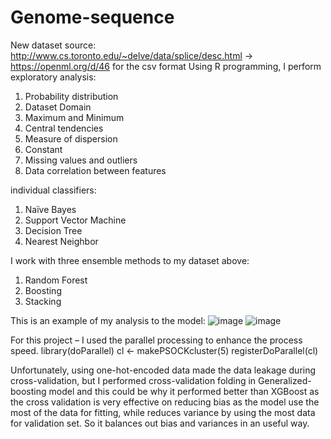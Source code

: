 # Genome-sequence


New dataset source: http://www.cs.toronto.edu/~delve/data/splice/desc.html -> https://openml.org/d/46 for the
csv format
Using R programming, I perform exploratory analysis:
1. Probability distribution
2. Dataset Domain
3. Maximum and Minimum
4. Central tendencies
5. Measure of dispersion
6. Constant
7. Missing values and outliers
8. Data correlation between features


individual classifiers:
1. Naïve Bayes
2. Support Vector Machine
3. Decision Tree
4. Nearest Neighbor


I work with three ensemble methods to my dataset above:
1. Random Forest
2. Boosting
3. Stacking

This is an example of my analysis to the model: 
![image](https://user-images.githubusercontent.com/71423299/157905025-f3f8272a-98e9-4e62-b518-4815453e3ed4.png)
![image](https://user-images.githubusercontent.com/71423299/157905096-9a660228-3134-454f-b611-af2318402c59.png)



For this project – I used the parallel processing to enhance the process speed.
library(doParallel)
cl <- makePSOCKcluster(5)
registerDoParallel(cl)

Unfortunately, using one-hot-encoded data made the data leakage during cross-validation, but I
performed cross-validation folding in Generalized-boosting model and this could be why it performed
better than XGBoost as the cross validation is very effective on reducing bias as the model use the most
of the data for fitting, while reduces variance by using the most data for validation set. So it balances out
bias and variances in an useful way.
